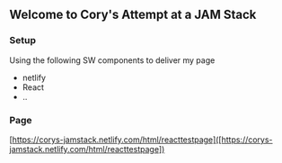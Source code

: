 ## Welcome to Cory's Attempt at a JAM Stack

### Setup

Using the following SW components to deliver my page

- netlify
- React
- ..

### Page

[https://corys-jamstack.netlify.com/html/reacttestpage]([https://corys-jamstack.netlify.com/html/reacttestpage])
